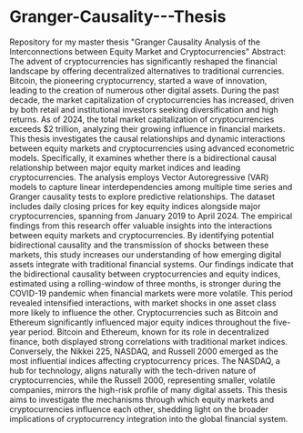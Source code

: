 # Granger-Causality---Thesis
Repository for my master thesis "Granger Causality Analysis of the Interconnections between Equity Market and Cryptocurrencies"
Abstract:
The advent of cryptocurrencies has significantly reshaped the financial landscape by offering decentralized alternatives to traditional currencies. Bitcoin, the pioneering cryptocurrency, started a wave of innovation, leading to the creation of numerous other digital assets.
During the past decade, the market capitalization of cryptocurrencies has increased, driven by both retail and institutional investors seeking diversification and high returns. As of 2024, the total market capitalization of cryptocurrencies exceeds $2 trillion, analyzing their growing influence in financial markets.
This thesis investigates the causal relationships and dynamic interactions between equity markets and cryptocurrencies using advanced econometric models. Specifically, it examines whether there is a bidirectional causal relationship between major equity market indices and leading cryptocurrencies. The analysis employs Vector Autoregressive (VAR) models to capture linear interdependencies among multiple time series and Granger causality tests to explore predictive relationships.
The dataset includes daily closing prices for key equity indices alongside major cryptocurrencies, spanning from January 2019 to April 2024. The empirical findings from this research offer valuable insights into the interactions between equity markets and cryptocurrencies.
By identifying potential bidirectional causality and the transmission of shocks between these markets, this study increases our understanding of how emerging digital assets integrate with traditional financial systems.
Our findings indicate that the bidirectional causality between cryptocurrencies and equity indices, estimated using a rolling-window of three months, is stronger during the COVID-19 pandemic when financial markets were more volatile. This period revealed intensified interactions, with market shocks in one asset class more likely to influence the other. Cryptocurrencies such as Bitcoin and Ethereum significantly influenced major equity indices throughout the five-year period. Bitcoin and Ethereum, known for its role in decentralized finance, both displayed strong correlations with traditional market indices. Conversely, the Nikkei 225, NASDAQ, and Russell 2000 emerged as the most influential indices affecting cryptocurrency prices. The NASDAQ, a hub for technology, aligns naturally with the tech-driven nature of cryptocurrencies, while the Russell 2000, representing smaller, volatile companies, mirrors the high-risk profile of many digital assets. This thesis aims to investigate the mechanisms through which equity markets and cryptocurrencies influence each other, shedding light on the broader implications of cryptocurrency
integration into the global financial system.
